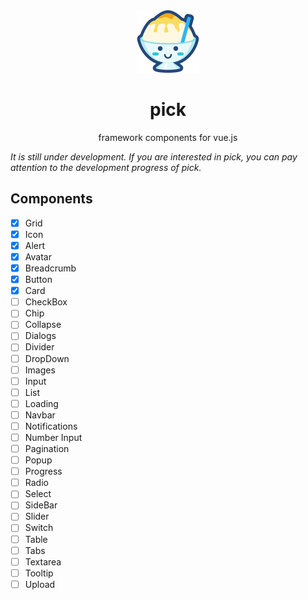<div align="center">
  <img src="./public/logo.svg" width="100px" height="100px" />
</div>

<h1 align="center">pick</h1>

<p align="center">
  framework components for vue.js
</p>

<em>It is still under development. If you are interested in pick, you can pay attention to the development progress of pick.</em>

## Components

- [x] Grid
- [x] Icon
- [x] Alert
- [x] Avatar
- [x] Breadcrumb
- [x] Button
- [x] Card
- [ ] CheckBox
- [ ] Chip
- [ ] Collapse
- [ ] Dialogs
- [ ] Divider
- [ ] DropDown
- [ ] Images
- [ ] Input
- [ ] List
- [ ] Loading
- [ ] Navbar
- [ ] Notifications
- [ ] Number Input
- [ ] Pagination
- [ ] Popup
- [ ] Progress
- [ ] Radio
- [ ] Select
- [ ] SideBar
- [ ] Slider
- [ ] Switch
- [ ] Table
- [ ] Tabs
- [ ] Textarea
- [ ] Tooltip
- [ ] Upload
